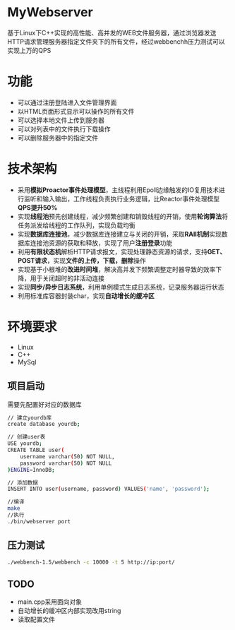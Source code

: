 # MyWebserver
基于Linux下C++实现的高性能、高并发的WEB文件服务器，通过浏览器发送HTTP请求管理服务器指定文件夹下的所有文件，经过webbenchh压力测试可以实现上万的QPS

# 功能
- 可以通过注册登陆进入文件管理界面
- 以HTML页面形式显示可以操作的所有文件
- 可以选择本地文件上传到服务器
- 可以对列表中的文件执行下载操作
- 可以删除服务器中的指定文件

# 技术架构
* 采用**模拟Proactor事件处理模型**，主线程利用Epoll边缘触发的IO复用技术进行监听和输入输出，工作线程负责执行业务逻辑，比Reactor事件处理模型**QPS提升50%**
* 实现**线程池**预先创建线程，减少频繁创建和销毁线程的开销，使用**轮询算法**将任务派发给线程的工作队列，实现负载均衡
* 实现**数据库连接池**，减少数据库连接建立与关闭的开销，采取**RAII机制**实现数据库连接池资源的获取和释放，实现了用户**注册登录**功能
* 利用**有限状态机**解析HTTP请求报文，实现处理静态资源的请求，支持**GET、POST请求**，实现**文件的上传，下载，删除**操作
* 实现基于小根堆的**改进时间堆**，解决高并发下频繁调整定时器导致的效率下降，用于关闭超时的非活动连接
* 实现**同步/异步日志系统**，利用单例模式生成日志系统，记录服务器运行状态
* 利用标准库容器封装char，实现**自动增长的缓冲区**

# 环境要求
* Linux
* C++
* MySql

## 项目启动
需要先配置好对应的数据库
```bash
// 建立yourdb库
create database yourdb;

// 创建user表
USE yourdb;
CREATE TABLE user(
    username varchar(50) NOT NULL,
    password varchar(50) NOT NULL
)ENGINE=InnoDB;

// 添加数据
INSERT INTO user(username, password) VALUES('name', 'password');
```

```bash
//编译
make
//执行
./bin/webserver port
```

## 压力测试
```bash
./webbench-1.5/webbench -c 10000 -t 5 http://ip:port/
```

## TODO
* main.cpp采用面向对象
* 自动增长的缓冲区内部实现改用string
* 读取配置文件

